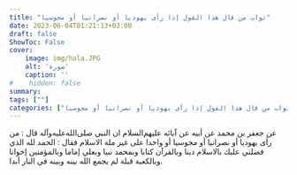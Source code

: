 ```yaml
---
title: "ثواب من قال هذا القول إذا رأى يهوديا أو نصرانيا أو مجوسيا"
date: 2023-06-04T01:21:13+03:00
draft: false
ShowToc: False
cover:
    image: img/hala.JPG
    alt: 'صورة'
    caption: ''
#    hidden: false
summary: 
tags: [""]
categories: ["ثواب من قال هذا القول إذا رأى يهوديا أو نصرانيا أو مجوسيا"]
---
```

عن جعفر بن محمد عن أبيه عن آبائه عليهم‌السلام ان
النبي صلى‌الله‌عليه‌وآله قال : من رأى يهوديا أو نصرانيا أو مجوسيا أو واحدا على
غير ملة الاسلام فقال : الحمد لله الذي فضلني عليك بالاسلام دينا وبالقرآن
كتابا وبمحمد نبيا وبعلي إماما وبالمؤمنين إخوانا وبالكعبة قبلة لم يجمع
الله بينه وبينه في النار أبدا.

